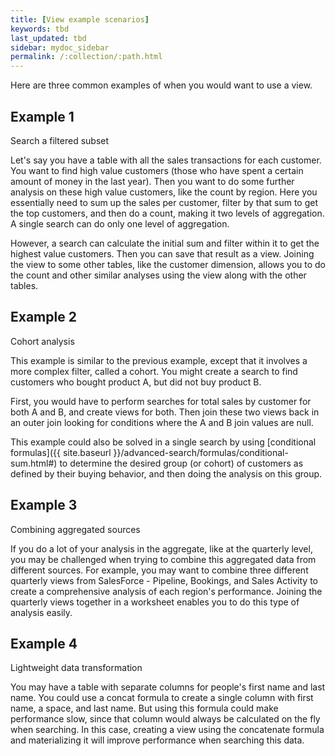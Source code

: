 ```yaml
---
title: [View example scenarios]
keywords: tbd
last_updated: tbd
sidebar: mydoc_sidebar
permalink: /:collection/:path.html
---
```

Here are three common examples of when you would want to use a view.

## Example 1

Search a filtered subset

Let's say you have a table with all the sales transactions for each customer. You want to find high value customers (those who have spent a certain amount of money in the last year). Then you want to do some further analysis on these high value customers, like the count by region. Here you essentially need to sum up the sales per customer, filter by that sum to get the top customers, and then do a count, making it two levels of aggregation. A single search can do only one level of aggregation.

However, a search can calculate the initial sum and filter within it to get the highest value customers. Then you can save that result as a view. Joining the view to some other tables, like the customer dimension, allows you to do the count and other similar analyses using the view along with the other tables.

## Example 2

Cohort analysis

This example is similar to the previous example, except that it involves a more complex filter, called a cohort. You might create a search to find customers who bought product A, but did not buy product B.

First, you would have to perform searches for total sales by customer for both A and B, and create views for both. Then join these two views back in an outer join looking for conditions where the A and B join values are null.

This example could also be solved in a single search by using [conditional formulas]({{ site.baseurl }}/advanced-search/formulas/conditional-sum.html#) to determine the desired group (or cohort) of customers as defined by their buying behavior, and then doing the analysis on this group.

## Example 3

Combining aggregated sources

If you do a lot of your analysis in the aggregate, like at the quarterly level, you may be challenged when trying to combine this aggregated data from different sources. For example, you may want to combine three different quarterly views from SalesForce - Pipeline, Bookings, and Sales Activity to create a comprehensive analysis of each region's performance. Joining the quarterly views together in a worksheet enables you to do this type of analysis easily.

## Example 4

Lightweight data transformation

You may have a table with separate columns for people's first name and last name. You could use a concat formula to create a single column with first name, a space, and last name. But using this formula could make performance slow, since that column would always be calculated on the fly when searching. In this case, creating a view using the concatenate formula and materializing it will improve performance when searching this data.
